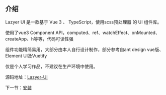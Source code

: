 ## 介绍

Lazyer UI 是一款基于 Vue 3 、 TypeScript，使用scss预处理器 的 UI 组件库。

使用了vue3 Component API，computed、ref、watchEffect、onMounted、createApp、h等等，代码可读性强

组件功能精简易用，大部分由本人自行设计制作，部分参考自ant design vue版、Element UI及Vuetify

仅是个人学习作品，不建议在生产环境中使用。

源码地址：[Lazyer-UI](https://github.com/Jarrett817/lazyer-ui)

下一节：[安装](#/doc/install)